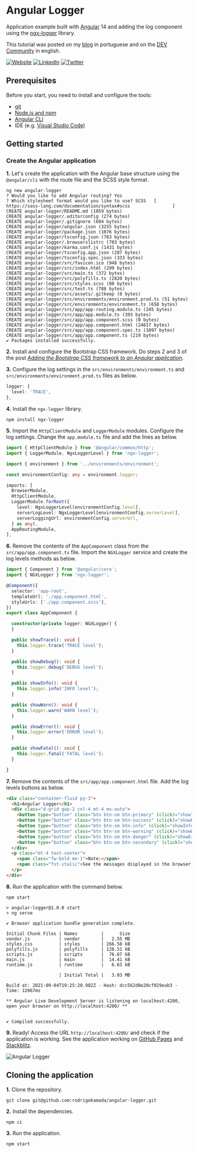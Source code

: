 # Angular Logger


Application example built with [Angular](https://angular.io/) 14 and adding the log component using the [ngx-logger](https://www.npmjs.com/package/ngx-logger) library.

This tutorial was posted on my [blog](https://rodrigo.kamada.com.br/blog/adicionando-o-componente-de-log-em-uma-aplicacao-angular) in portuguese and on the [DEV Community](https://dev.to/rodrigokamada/adding-the-log-component-to-an-angular-application-49f9) in english.



[![Website](https://shields.braskam.com/v1/shields?name=website&format=rectangle&size=small&radius=5)](https://rodrigo.kamada.com.br)
[![LinkedIn](https://shields.braskam.com/v1/shields?name=linkedin&format=rectangle&size=small&radius=5)](https://www.linkedin.com/in/rodrigokamada)
[![Twitter](https://shields.braskam.com/v1/shields?name=twitter&format=rectangle&size=small&radius=5&socialAccount=rodrigokamada)](https://twitter.com/rodrigokamada)



## Prerequisites


Before you start, you need to install and configure the tools:

* [git](https://git-scm.com/)
* [Node.js and npm](https://nodejs.org/)
* [Angular CLI](https://angular.io/cli)
* IDE (e.g. [Visual Studio Code](https://code.visualstudio.com/))



## Getting started


### Create the Angular application


**1.** Let's create the application with the Angular base structure using the `@angular/cli` with the route file and the SCSS style format.

```shell
ng new angular-logger
? Would you like to add Angular routing? Yes
? Which stylesheet format would you like to use? SCSS   [ https://sass-lang.com/documentation/syntax#scss                ]
CREATE angular-logger/README.md (1059 bytes)
CREATE angular-logger/.editorconfig (274 bytes)
CREATE angular-logger/.gitignore (604 bytes)
CREATE angular-logger/angular.json (3255 bytes)
CREATE angular-logger/package.json (1076 bytes)
CREATE angular-logger/tsconfig.json (783 bytes)
CREATE angular-logger/.browserslistrc (703 bytes)
CREATE angular-logger/karma.conf.js (1431 bytes)
CREATE angular-logger/tsconfig.app.json (287 bytes)
CREATE angular-logger/tsconfig.spec.json (333 bytes)
CREATE angular-logger/src/favicon.ico (948 bytes)
CREATE angular-logger/src/index.html (299 bytes)
CREATE angular-logger/src/main.ts (372 bytes)
CREATE angular-logger/src/polyfills.ts (2820 bytes)
CREATE angular-logger/src/styles.scss (80 bytes)
CREATE angular-logger/src/test.ts (788 bytes)
CREATE angular-logger/src/assets/.gitkeep (0 bytes)
CREATE angular-logger/src/environments/environment.prod.ts (51 bytes)
CREATE angular-logger/src/environments/environment.ts (658 bytes)
CREATE angular-logger/src/app/app-routing.module.ts (245 bytes)
CREATE angular-logger/src/app/app.module.ts (393 bytes)
CREATE angular-logger/src/app/app.component.scss (0 bytes)
CREATE angular-logger/src/app/app.component.html (24617 bytes)
CREATE angular-logger/src/app/app.component.spec.ts (1097 bytes)
CREATE angular-logger/src/app/app.component.ts (219 bytes)
✔ Packages installed successfully.
```

**2.** Install and configure the Bootstrap CSS framework. Do steps 2 and 3 of the post *[Adding the Bootstrap CSS framework to an Angular application](https://github.com/rodrigokamada/angular-bootstrap)*.

**3.** Configure the log settings in the `src/environments/environment.ts` and `src/environments/environment.prod.ts` files as below.

```typescript
logger: {
  level: 'TRACE',
},
```

**4.** Install the `ngx-logger` library.

```shell
npm install ngx-logger
```

**5.** Import the `HttpClientModule` and `LoggerModule` modules. Configure the log settings. Change the `app.module.ts` file and add the lines as below.

```typescript
import { HttpClientModule } from '@angular/common/http';
import { LoggerModule, NgxLoggerLevel } from 'ngx-logger';

import { environment } from '../environments/environment';

const environmentConfig: any = environment.logger;

imports: [
  BrowserModule,
  HttpClientModule,
  LoggerModule.forRoot({
    level: NgxLoggerLevel[environmentConfig.level],
    serverLogLevel: NgxLoggerLevel[environmentConfig.serverLevel],
    serverLoggingUrl: environmentConfig.serverUrl,
  } as any),
  AppRoutingModule,
],
```

**6.** Remove the contents of the `AppComponent` class from the `src/app/app.component.ts` file. Import the `NGXLogger` service and create the log levels methods as below.

```typescript
import { Component } from '@angular/core';
import { NGXLogger } from 'ngx-logger';

@Component({
  selector: 'app-root',
  templateUrl: './app.component.html',
  styleUrls: ['./app.component.scss'],
})
export class AppComponent {

  constructor(private logger: NGXLogger) {
  }

  public showTrace(): void {
    this.logger.trace('TRACE level');
  }

  public showDebug(): void {
    this.logger.debug('DEBUG level');
  }

  public showInfo(): void {
    this.logger.info('INFO level');
  }

  public showWarn(): void {
    this.logger.warn('WARN level');
  }

  public showError(): void {
    this.logger.error('ERROR level');
  }

  public showFatal(): void {
    this.logger.fatal('FATAL level');
  }

}
```

**7.** Remove the contents of the `src/app/app.component.html` file. Add the log levels buttons as below.

```html
<div class="container-fluid py-3">
  <h1>Angular Logger</h1>
  <div class="d-grid gap-2 col-4 mt-4 mx-auto">
    <button type="button" class="btn btn-sm btn-primary" (click)="showTrace()">Trace</button>
    <button type="button" class="btn btn-sm btn-success" (click)="showDebug()">Debug</button>
    <button type="button" class="btn btn-sm btn-info" (click)="showInfo()">Info</button>
    <button type="button" class="btn btn-sm btn-warning" (click)="showWarn()">Warn</button>
    <button type="button" class="btn btn-sm btn-danger" (click)="showError()">Error</button>
    <button type="button" class="btn btn-sm btn-secondary" (click)="showFatal()">Fatal</button>
  </div>
  <p class="mt-4 text-center">
    <span class="fw-bold me-1">Note:</span>
    <span class="fst-italic">See the messages displayed in the browser console.</span>
  </p>
</div>
```

**8.** Run the application with the command below.

```shell
npm start

> angular-logger@1.0.0 start
> ng serve

✔ Browser application bundle generation complete.

Initial Chunk Files | Names         |      Size
vendor.js           | vendor        |   2.55 MB
styles.css          | styles        | 266.58 kB
polyfills.js        | polyfills     | 128.51 kB
scripts.js          | scripts       |  76.67 kB
main.js             | main          |  14.41 kB
runtime.js          | runtime       |   6.63 kB

                    | Initial Total |   3.03 MB

Build at: 2021-09-04T19:25:20.982Z - Hash: dcc562d0e20cf029eab3 - Time: 12067ms

** Angular Live Development Server is listening on localhost:4200, open your browser on http://localhost:4200/ **


✔ Compiled successfully.
```

**9.** Ready! Access the URL `http://localhost:4200/` and check if the application is working. See the application working on [GitHub Pages](https://rodrigokamada.github.io/angular-logger/) and [Stackblitz](https://stackblitz.com/edit/angular14-logger).

![Angular Logger](https://res.cloudinary.com/rodrigokamada/image/upload/v1637686964/Blog/angular-logger/angular-logger.png)



## Cloning the application

**1.** Clone the repository.

```shell
git clone git@github.com:rodrigokamada/angular-logger.git
```

**2.** Install the dependencies.

```shell
npm ci
```

**3.** Run the application.

```shell
npm start
```
